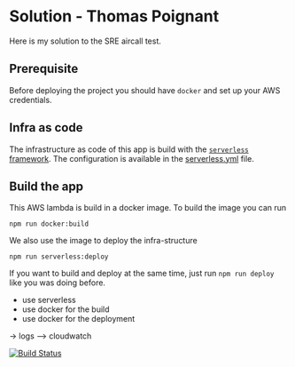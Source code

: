 # Solution - Thomas Poignant
Here is my solution to the SRE aircall test.


## Prerequisite
Before deploying the project you should have `docker` and set up your AWS credentials.

## Infra as code
The infrastructure as code of this app is build with the [`serverless` framework](https://www.serverless.com/).
The configuration is available in the [serverless.yml](serverless.yml) file.

## Build the app
This AWS lambda is build in a docker image.
To build the image you can run 
```shell
npm run docker:build
```

We also use the image to deploy the infra-structure
```shell
npm run serverless:deploy
```

If you want to build and deploy at the same time, just run `npm run deploy` like you was doing before.




- use serverless
- use docker for the build
- use docker for the deployment


-> logs --> cloudwatch






[![Build Status](https://travis-ci.com/thomaspoignant/sre-hiring-test.svg?branch=master)](https://travis-ci.com/thomaspoignant/sre-hiring-test)
